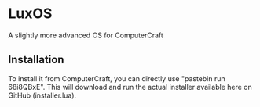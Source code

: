 # LuxOS
A slightly more advanced OS for ComputerCraft

## Installation

To install it from ComputerCraft, you can directly use "pastebin run 68i8QBxE". This will download and run the actual installer available here on GitHub (installer.lua).